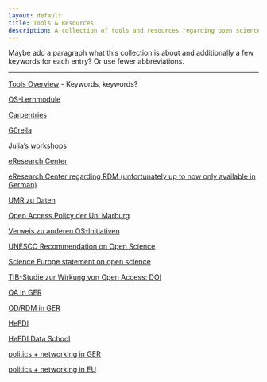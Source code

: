 ```yaml
---
layout: default
title: Tools & Resources
description: A collection of tools and resources regarding open science and open science best practices.
---
```


Maybe add a paragraph what this collection is about and additionally a few keywords for each entry? Or use fewer abbreviations.

---

<a href="https://101innovations.wordpress.com/">Tools Overview</a> - Keywords, keywords?

<a href="https://www.fosteropenscience.eu/">OS-Lernmodule</a>

<a href="https://carpentries.org/workshops-curricula/">Carpentries</a>

<a href="https://g0rella.github.io/gorella_mwn/index.html">G0rella</a>

<a href="https://sfbs.pages.uni-marburg.de/sfb135/nowa/nowa.site/workshop/">Julia’s workshops</a>

<a href="https://www.uni-marburg.de/de/forschung/kontakt/eresearch">eResearch Center</a>

<a href="https://www.uni-marburg.de/de/forschung/kontakt/eresearch/faq-info/faq">eResearch Center regarding RDM (unfortunately up to now only available in German)</a>

<a href="https://www.uni-marburg.de/de/universitaet/administration/amtliche-mitteilungen/jahrgang-2018/04-2018.pdf">UMR zu Daten</a>

<a href="https://www.uni-marburg.de/de/ub/forschen/open-access/open-access-policy">Open Access Policy der Uni Marburg</a>

<a href="https://osf.io/tbkzh/">Verweis zu anderen OS-Initiativen</a>

<a href="https://unesdoc.unesco.org/ark:/48223/pf0000379949.locale=en">UNESCO Recommendation on Open Science</a>

<a href="https://www.scienceeurope.org/our-priorities/open-science/">Science Europe statement on open science</a>

<a href="https://doi.org/10.34657/7666">TIB-Studie zur Wirkung von Open Access: DOI</a>

<a href="https://open-access.network/en/home">OA in GER</a>

<a href="https://forschungsdaten.info/">OD/RDM in GER</a>

<a href="https://www.uni-marburg.de/en/hefdi/about-hefdi">HeFDI</a>

<a href="https://www.uni-marburg.de/en/hefdi/hefdi-data-event/hds">HeFDI Data School</a>

<a href="https://www.nfdi.de/">politics + networking in GER</a>

<a href="https://eosc-portal.eu/">politics + networking in EU</a>
